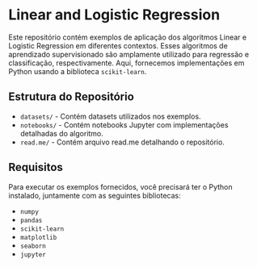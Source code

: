 # Linear and Logistic Regression

Este repositório contém exemplos de aplicação dos algoritmos Linear e Logistic Regression em diferentes contextos. Esses algoritmos de aprendizado supervisionado são amplamente utilizado para regressão e classificação, respectivamente. Aqui, fornecemos implementações em Python usando a biblioteca `scikit-learn`.

## Estrutura do Repositório

- `datasets/` - Contém datasets utilizados nos exemplos.
- `notebooks/` - Contém notebooks Jupyter com implementações detalhadas do algoritmo.
- `read.me/` - Contém arquivo read.me detalhando o repositório.

## Requisitos

Para executar os exemplos fornecidos, você precisará ter o Python instalado, juntamente com as seguintes bibliotecas:

- `numpy`
- `pandas`
- `scikit-learn`
- `matplotlib`
- `seaborn`
- `jupyter`
